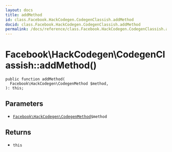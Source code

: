 ```yaml
---
layout: docs
title: addMethod
id: class.Facebook.HackCodegen.CodegenClassish.addMethod
docid: class.Facebook.HackCodegen.CodegenClassish.addMethod
permalink: /docs/reference/class.Facebook.HackCodegen.CodegenClassish.addMethod.md
---
```

# Facebook\\HackCodegen\\CodegenClassish::addMethod()




``` Hack
public function addMethod(
  Facebook\HackCodegen\CodegenMethod $method,
): this;
```




## Parameters




* [` Facebook\HackCodegen\CodegenMethod `](<class.Facebook.HackCodegen.CodegenMethod.md>)`` $method ``




## Returns




- ` this `